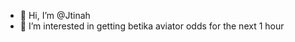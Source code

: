 - 👋 Hi, I’m @Jtinah
- 👀 I’m interested in getting betika aviator odds for the next 1 hour

  

<!---
Jtinah/Jtinah is a ✨ special ✨ repository because its `README.md` (this file) appears on your GitHub profile.
You can click the Preview link to take a look at your changes.
--->
